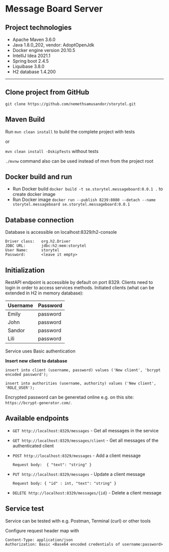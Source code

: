 # Message Board Server

## Project technologies
* Apache Maven 3.6.0
* Java 1.8.0_202, vendor: AdoptOpenJdk
* Docker engine version 20.10.5
* IntelliJ Idea 2021.1
* Spring boot 2.4.5
* Liquibase 3.8.0
* H2 database 1.4.200

---

## Clone project from GitHub
```git clone https://github.com/nemethsamusandor/storytel.git```

## Maven Build
Run ```mvn clean install``` to build the complete project with tests

or

```mvn clean install -DskipTests``` without tests

```./mvnw``` command also can be used instead of mvn from the project root

## Docker build and run
* Run Docker build ```docker build -t se.storytel.messageboard:0.0.1 .``` to create docker image
* Run Docker image ```docker run --publish 8239:8080 --detach --name storytel.messageboard se.storytel.messageboard:0.0.1```

## Database connection
Database is accessible on localhost:8329/h2-console
````
Driver class:   org.h2.Driver
JDBC URL:       jdbc:h2:mem:storytel
User Name:      storytel
Password:       <leave it empty>
````

## Initialization
RestAPI endpoint is accessible by default on port 8329.
Clients need to login in order to access services methods.
Initiated clients (what can be extended in H2 in memory database):

Username|Password
--------|---------
Emily   | password
John    | password
Sandor  | password
Lili    | password

Service uses Basic authentication

**Insert new client to database** 
````
insert into client (username, password) values ('New client', 'bcrypt encoded password');

insert into authorities (username, authority) values ('New client', 'ROLE_USER');
````

Encrypted password can be generetad online e.g. on this site: ``https://bcrypt-generator.com/``.

## Available endpoints

* ```GET http://localhost:8329/messages``` - Get all messages in the service 
* ```GET http://localhost:8329/messages/client``` - Get all messages of the authenticated client
* ```POST http://localhost:8329/messages``` - Add a client message
  
  ``Request body: 
    {
    "text": "string"
    }
  ``
* ```PUT http://localhost:8329/messages``` - Update a client message

  ``Request body:
  {
  "id" : int,
  "text": "string"
  }
  ``
* ```DELETE http://localhost:8329/messages/{id}``` - Delete a client message

## Service test
Service can be tested with e.g. Postman, Terminal (curl) or other tools

Configure request header map with
```
Content-Type: application/json
Authorization: Basic <Base64 encoded credentials of username:password>
```
